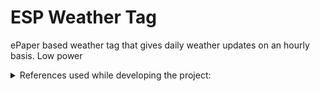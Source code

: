 # ESP Weather Tag

ePaper based weather tag that gives daily weather updates on an hourly basis. Low power

<details>
<summary>References used while developing the project:</summary>
  
  - https://stackoverflow.com/questions/59390844/delete-lines-in-spiffs-esp8266-arduino
  - https://gitter.im/esp8266/Arduino?at=55d5dc20e3dd18904433a3c8
  - https://cplusplus.com/reference/ctime/tm/
  - https://en.cppreference.com/w/c/chrono/time_t
  - https://en.cppreference.com/w/c/chrono/localtime
  - https://stackoverflow.com/questions/59390844/delete-lines-in-spiffs-esp8266-arduino
  - https://arduino-esp8266.readthedocs.io/en/latest/filesystem.html
  - https://forum.arduino.cc/t/esp8266-ntp-tz-dst-example-simplified/632223
  - https://www.wemos.cc/en/latest/d1/d1_mini.html
  - https://arduinojson.org/v6/example/config/
  - https://arduinojson.org/v6/how-to/use-arduinojson-with-httpclient/
  - https://www.mischianti.org/2019/11/21/wemos-d1-mini-esp8266-the-three-type-of-sleep-mode-to-manage-energy-savings-part-4/
  - https://openweathermap.org/api/one-call-api

</details>
